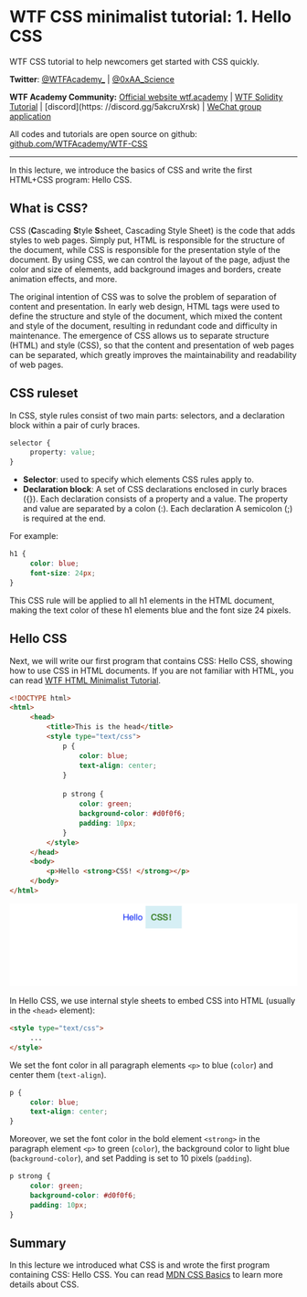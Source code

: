 # WTF CSS minimalist tutorial: 1. Hello CSS

WTF CSS tutorial to help newcomers get started with CSS quickly.

**Twitter**: [@WTFAcademy_](https://twitter.com/WTFAcademy_) | [@0xAA_Science](https://twitter.com/0xAA_Science)

**WTF Academy Community:** [Official website wtf.academy](https://wtf.academy) | [WTF Solidity Tutorial](https://github.com/AmazingAng/WTFSolidity) | [discord](https: //discord.gg/5akcruXrsk) | [WeChat group application](https://docs.google.com/forms/d/e/1FAIpQLSe4KGT8Sh6sJ7hedQRuIYirOoZK_85miz3dw7vA1-YjodgJ-A/viewform?usp=sf_link)

All codes and tutorials are open source on github: [github.com/WTFAcademy/WTF-CSS](https://github.com/WTFAcademy/WTF-CSS)

---

In this lecture, we introduce the basics of CSS and write the first HTML+CSS program: Hello CSS.

## What is CSS?

CSS (**C**ascading **S**tyle **S**sheet, Cascading Style Sheet) is the code that adds styles to web pages. Simply put, HTML is responsible for the structure of the document, while CSS is responsible for the presentation style of the document. By using CSS, we can control the layout of the page, adjust the color and size of elements, add background images and borders, create animation effects, and more.

The original intention of CSS was to solve the problem of separation of content and presentation. In early web design, HTML tags were used to define the structure and style of the document, which mixed the content and style of the document, resulting in redundant code and difficulty in maintenance. The emergence of CSS allows us to separate structure (HTML) and style (CSS), so that the content and presentation of web pages can be separated, which greatly improves the maintainability and readability of web pages.

## CSS ruleset

In CSS, style rules consist of two main parts: selectors, and a declaration block within a pair of curly braces.

```css
selector {
     property: value;
}
```

- **Selector**: used to specify which elements CSS rules apply to.
- **Declaration block**: A set of CSS declarations enclosed in curly braces ({}). Each declaration consists of a property and a value. The property and value are separated by a colon (:). Each declaration A semicolon (;) is required at the end.

For example:

```css
h1 {
     color: blue;
     font-size: 24px;
}
```

This CSS rule will be applied to all h1 elements in the HTML document, making the text color of these h1 elements blue and the font size 24 pixels.

## Hello CSS

Next, we will write our first program that contains CSS: Hello CSS, showing how to use CSS in HTML documents. If you are not familiar with HTML, you can read [WTF HTML Minimalist Tutorial](https://github.com/WTFAcademy/WTF-HTML).

```html
<!DOCTYPE html>
<html>
     <head>
         <title>This is the head</title>
         <style type="text/css">
             p {
                 color: blue;
                 text-align: center;
             }
    
             p strong {
                 color: green;
                 background-color: #d0f0f6;
                 padding: 10px;
             }
         </style>
     </head>
     <body>
         <p>Hello <strong>CSS! </strong></p>
     </body>
</html>
```

![Hello CSS](./img/1-2.png)

In Hello CSS, we use internal style sheets to embed CSS into HTML (usually in the `<head>` element):

```html
<style type="text/css">
     ...
</style>
```

We set the font color in all paragraph elements `<p>` to blue (`color`) and center them (`text-align`).

```css
p {
     color: blue;
     text-align: center;
}
```

Moreover, we set the font color in the bold element `<strong>` in the paragraph element `<p>` to green (`color`), the background color to light blue (`background-color`), and set Padding is set to 10 pixels (`padding`).

```css
p strong {
     color: green;
     background-color: #d0f0f6;
     padding: 10px;
}
```

## Summary

In this lecture we introduced what CSS is and wrote the first program containing CSS: Hello CSS. You can read [MDN CSS Basics](https://developer.mozilla.org/zh-CN/docs/Learn/CSS) to learn more details about CSS.
